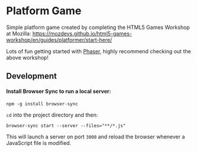 # Platform Game

Simple platform game created by completing the HTML5 Games Workshop at Mozilla:
https://mozdevs.github.io/html5-games-workshop/en/guides/platformer/start-here/

Lots of fun getting started with [Phaser](https://phaser.io/), highly recommend checking out the above workshop!

## Development

#### Install Browser Sync to run a local server:

`npm -g install browser-sync`

`cd` into the project directory and then:

`browser-sync start --server --files="**/*.js"`

This will launch a server on port `3000` and reload the browser whenever a JavaScript file is modified.
